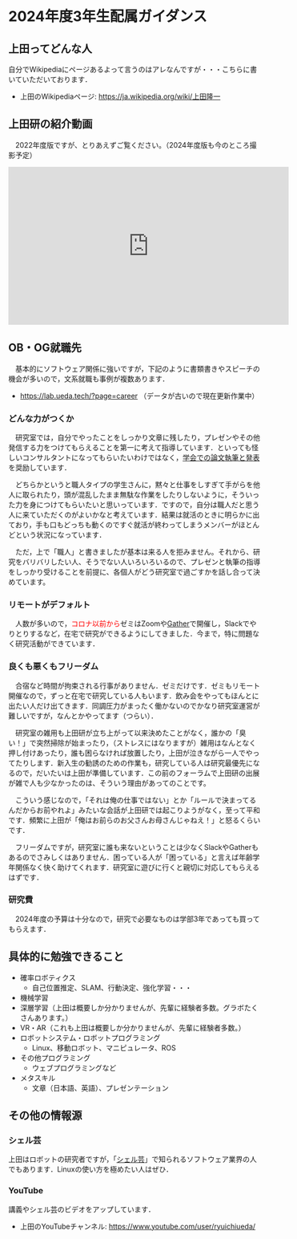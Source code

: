 # 2024年度3年生配属ガイダンス

## 上田ってどんな人

自分でWikipediaにページあるよって言うのはアレなんですが・・・こちらに書いていただいております．

* 上田のWikipediaページ: https://ja.wikipedia.org/wiki/上田隆一

## 上田研の紹介動画

　2022年度版ですが、とりあえずご覧ください。（2024年度版も今のところ撮影予定）

<iframe width="560" height="315" src="https://www.youtube.com/embed/15oS1CI0L0Y?si=CktkcxtI6hif4Tu1" title="YouTube video player" frameborder="0" allow="accelerometer; autoplay; clipboard-write; encrypted-media; gyroscope; picture-in-picture; web-share" allowfullscreen></iframe>


## OB・OG就職先

　基本的にソフトウェア関係に強いですが，下記のように書類書きやスピーチの機会が多いので，文系就職も事例が複数あります．

* https://lab.ueda.tech/?page=career （データが古いので現在更新作業中）

### どんな力がつくか

　研究室では，自分でやったことをしっかり文章に残したり，プレゼンやその他発信する力をつけてもらえることを第一に考えて指導しています．といっても怪しいコンサルタントになってもらいたいわけではなく，[学会での論文執筆と発表](https://lab.ueda.tech/?page=publication)を奨励しています．

　どちらかというと職人タイプの学生さんに，黙々と仕事をしすぎて手がらを他人に取られたり，頭が混乱したまま無駄な作業をしたりしないように，そういった力を身につけてもらいたいと思いっています．ですので，自分は職人だと思う人に来ていただくのがよいかなと考えています．結果は就活のときに明らかに出ており，手も口もどっちも動くのですぐ就活が終わってしまうメンバーがほとんどという状況になっています．


　ただ，上で「職人」と書きましたが基本は来る人を拒みません。それから、研究をバリバリしたい人、そうでない人いろいろいるので、プレゼンと執筆の指導をしっかり受けることを前提に、各個人がどう研究室で過ごすかを話し合って決めています。


### リモートがデフォルト

　人数が多いので，<span style="color:red">コロナ以前から</span>ゼミはZoomや[Gather](https://gather.town/)で開催し，Slackでやりとりするなど，在宅で研究ができるようにしてきました．今まで，特に問題なく研究活動ができています．


### 良くも悪くもフリーダム

　合宿など時間が拘束される行事がありません．ゼミだけです．ゼミもリモート開催なので，ずっと在宅で研究している人もいます．飲み会をやってもほんとに出たい人だけ出てきます．同調圧力がまったく働かないのでかなり研究室運営が難しいですが，なんとかやってます（つらい）．


　研究室の雑用も上田研が立ち上がって以来決めたことがなく，誰かの「臭い！」で突然掃除が始まったり，（ストレスにはなりますが）雑用はなんとなく押し付けあったり，誰も困らなければ放置したり，上田が泣きながら一人でやってたりします．新入生の勧誘のための作業も，研究している人は研究最優先になるので，だいたいは上田が準備しています．この前のフォーラムで上田研の出展が雑で人も少なかったのは、そういう理由があってのことです。

　こういう感じなので，「それは俺の仕事ではない」とか「ルールで決まってるんだからお前やれよ」みたいな会話が上田研では起こりようがなく，至って平和です．頻繁に上田が「俺はお前らのお父さんお母さんじゃねえ！」と怒るくらいです．

　フリーダムですが，研究室に誰も来ないということは少なくSlackやGatherもあるのでさみしくはありません．困っている人が「困っている」と言えば年齢学年関係なく快く助けてくれます．研究室に遊びに行くと親切に対応してもらえるはずです．


### 研究費

　2024年度の予算は十分なので，研究で必要なものは学部3年であっても買ってもらえます．


## 具体的に勉強できること

* 確率ロボティクス
    * 自己位置推定、SLAM、行動決定、強化学習・・・
* 機械学習
* 深層学習（上田は概要しか分かりませんが、先輩に経験者多数。グラボたくさんあります。）
* VR・AR（これも上田は概要しか分かりませんが、先輩に経験者多数。）
* ロボットシステム・ロボットプログラミング
    * Linux、移動ロボット、マニピュレータ、ROS
* その他プログラミング
    * ウェブプログラミングなど
* メタスキル
    * 文章（日本語、英語）、プレゼンテーション

## その他の情報源

### シェル芸

上田はロボットの研究者ですが，「[シェル芸](https://ja.wikipedia.org/wiki/USP%E5%8F%8B%E3%81%AE%E4%BC%9A#%E3%82%B7%E3%82%A7%E3%83%AB%E8%8A%B8)」で知られるソフトウェア業界の人でもあります．Linuxの使い方を極めたい人はぜひ．

### YouTube

講義やシェル芸のビデオをアップしています．

* 上田のYouTubeチャンネル: https://www.youtube.com/user/ryuichiueda/
